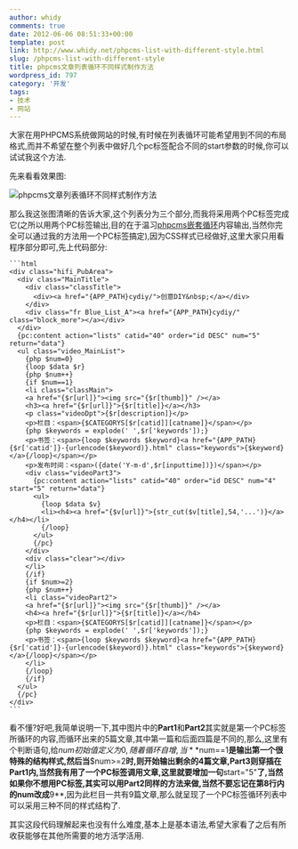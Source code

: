 ```yaml
---
author: whidy
comments: true
date: 2012-06-06 08:51:33+00:00
template: post
link: http://www.whidy.net/phpcms-list-with-different-style.html
slug: /phpcms-list-with-different-style
title: phpcms文章列表循环不同样式制作方法
wordpress_id: 797
category: '开发'
tags:
- 技术
- 网站
---
```


大家在用PHPCMS系统做网站的时候,有时候在列表循环可能希望用到不同的布局格式,而并不希望在整个列表中做好几个pc标签配合不同的start参数的时候,你可以试试我这个方法.

先来看看效果图:

![phpcms文章列表循环不同样式制作方法](https://www.whidy.net/wp-content/uploads/2012/06/phpcms-400x248.jpg)

那么我这张图清晰的告诉大家,这个列表分为三个部分,而我将采用两个PC标签完成它(之所以用两个PC标签输出,目的在于温习[phpcms嵌套循环](/phpcms-speciallist-with-subarticle-loop.html)内容输出,当然你完全可以通过我的方法用一个PC标签搞定),因为CSS样式已经做好,这里大家只用看程序部分即可,先上代码部分:


    
    ```html
    <div class="hifi_PubArea">
      <div class="MainTitle">
        <div class="classTitle">
          <div><a href="{APP_PATH}cydiy/">创意DIY&nbsp;</a></div>
        </div>
        <div class="fr Blue_List_A"><a href="{APP_PATH}cydiy/" class="block_more"></a></div>
      </div>
      {pc:content action="lists" catid="40" order="id DESC" num="5" return="data"}
      <ul class="video_MainList">
        {php $num=0}
        {loop $data $r}
        {php $num++}
        {if $num==1}
        <li class="classMain">
        <a href="{$r[url]}"><img src="{$r[thumb]}" /></a>
        <h3><a href="{$r[url]}">{$r[title]}</a></h3>
        <p class="videoDpt">{$r[description]}</p>
        <p>栏目：<span>{$CATEGORYS[$r[catid]][catname]}</span></p>
        {php $keywords = explode(' ',$r['keywords']);}
        <p>书签：<span>{loop $keywords $keyword}<a href="{APP_PATH}{$r['catid']}-{urlencode($keyword)}.html" class="keywords">{$keyword}</a>{/loop}</span></p>
        <p>发布时间：<span>({date('Y-m-d',$r[inputtime])})</span></p>
        <div class="videoPart3">
          {pc:content action="lists" catid="40" order="id DESC" num="4" start="5" return="data"}
          <ul>
            {loop $data $v}
            <li><h4><a href="{$v[url]}">{str_cut($v[title],54,'...')}</a></h4></li>
            {/loop}
          </ul>
          {/pc}
        </div>
        <div class="clear"></div>
        </li>
        {/if}
        {if $num>=2}
        {php $num++}
        <li class="videoPart2">
        <a href="{$r[url]}"><img src="{$r[thumb]}" /></a>
        <h4><a href="{$r[url]}">{$r[title]}</a></h4>
        <p>栏目：<span>{$CATEGORYS[$r[catid]][catname]}</span></p>
        {php $keywords = explode(' ',$r['keywords']);}
        <p>书签：<span>{loop $keywords $keyword}<a href="{APP_PATH}{$r['catid']}-{urlencode($keyword)}.html" class="keywords">{$keyword}</a>{/loop}</span></p>
        </li>
        {/loop}
        {/if}
      </ul>
      {/pc}
    </div>
    ```



看不懂?好吧,我简单说明一下,其中图片中的**Part1**和**Part2**其实就是第一个PC标签所循环的内容,而循环出来的5篇文章,其中第一篇和后面四篇是不同的,那么,这里有个判断语句,给$num初始值定义为0,随着循环自增,当**$num==1**是输出第一个很特殊的结构样式,然后当**$num>=2**时,则开始输出剩余的4篇文章,**Part3**则穿插在Part1内,当然我有用了一个PC标签调用文章,这里就要增加一句**start="5"**了,当然如果你不想用PC标签,其实可以用Part2同样的方法来做,当然不要忘记在第8行内的num改成**9**,因为此栏目一共有9篇文章,那么就呈现了一个PC标签循环列表中可以采用三种不同的样式结构了.

其实这段代码理解起来也没有什么难度,基本上是基本语法,希望大家看了之后有所收获能够在其他所需要的地方活学活用.
